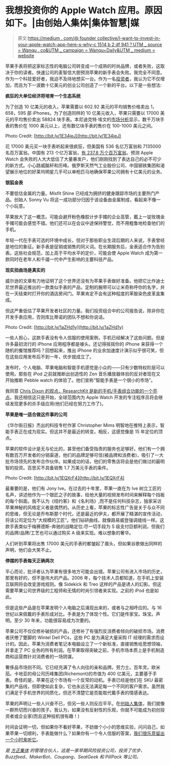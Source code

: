 # 我想投资你的 Apple Watch 应用。原因如下。|由创始人集体|集体智慧|媒

> 原文:[https://medium . com/@ founder collective/I-want-to-invest-in-your-apple-watch-app-here-s-why-c 1514 b 2 df 941？UTM _ source = Wanqu . co&UTM _ campaign = Wanqu+Daily&UTM _ medium = website](https://medium.com/@foundercollective/i-want-to-invest-in-your-apple-watch-app-here-s-why-c1514b2df941?utm_source=wanqu.co&utm_campaign=Wanqu+Daily&utm_medium=website)

苹果手表将把这家标志性的电脑公司转变成一个成熟的时尚品牌，或者失败，这取决于你的读者。快速公司的麦智信大胆预测苹果的新手表会失败。我完全不同意。作为一个科技爱好者，我迫不及待地想买一台。作为一名[投资者](http://www.foundercollective.com/)，我认为它不仅增加，而且为下一波数十亿美元的创业公司创造了一个新的平台。以下是一些想法:

**疯狂的大单位经济将培育一个生态系统**

为了创造 10 亿美元的收入，苹果需要以 602.92 美元的平均销售价格卖出 1，658，595 部 iPhones。为了创造同样的 10 亿美元收入，苹果只需要以 17000 美元的平均售价卖出 58824 块手表。本尼迪克特·埃文的[市场分析](http://ben-evans.com/benedictevans/2014/9/15/ways-to-think-about-watches?rq=Watches)显示，数千万块手表的售价在 1000 美元以上，还有数亿块手表的售价在 100-1000 美元之间。



Photo Credit: [http://bit.ly/1E34jeJ](http://bit.ly/1E34jeJ)



花 17000 美元买一块手表听起来很疯狂，但美国有 536 名亿万富翁和 7135000 名百万富翁。中国有 213 个亿万富翁，[有 237.8 万个百万富翁](http://time.com/2852740/china-millionaires/)。预测 Apple Watch 会失败的人大大低估了大量暴发户，他们刚刚找到了表达自己的必不可少的新方式。小心路威酩轩和历峰。俄罗斯天然气工业股份公司、中国钢铁集团和渴望展示地位的好莱坞明星几乎可以单枪匹马地确保苹果公司拥有十亿美元的业务。

**银狐金表**

不要低估金属的力量。Misfit Shine 已经成为拥挤的健身跟踪市场的主要热门产品。创始人 Sonny Vu 将这一成功部分归因于该设备由金属制成，看起来不像一个小玩意。

苹果放大了这一概念。可能会避开粉色橡胶计步手镯的企业高管，戴上一锭玫瑰金手镯可能会感觉不错。他们还可以在会议中途保持警觉，而不用粗鲁地检查他们的手机。

年轻一代在手表可选的环境中成长，但对于那些职业生涯后期的人来说，手表曾经是地位的象征。新手表是促销或销售的同义词。在长期服务后，金表适合作为告别表。这些社会规范，加上高于平均水平的定价，可能会使 Apple Watch 成为第一款同时在老年人和千禧一代中产生影响的主要科技产品。

**现实扭曲场是真实的**

威尔逊的文章有力地证明了这个世界还没有为苹果手表做好准备。他把它比作迪士尼世界最近推出的一款类似手表的产品，定制的腕带可以让米奇称呼你的名字，并在一天结束时打开你的酒店房间门。苹果肯定不会有这种程度的苯胺染色皮革盒集成。

但这严重低估了苹果开发者社区的力量。我们投资组合中的公司报告说，除非你在开发手表应用，否则库比蒂诺的团队不想和你说话。



Photo Credit: [http://bit.ly/1aZHd1y](http://bit.ly/1aZHd1y)



一些人担心，这款手表没有令人信服的使用案例，手机已经解决了这些问题。但是许多最初流行的 iPhone 应用程序都是噱头。还记得摇摇你的 iPhone 来获得一个随机的餐馆推荐吗？回想起来，推出 iPhone 的业余加速度计演示似乎很可笑，但在这些应用发布后不到一年，优步就成立了。

发布时，个人电脑、苹果电脑和智能手机感觉是小众的——只有少数特权阶层可以使用。那些在 iPod 之前就推断出创造性的 Zen 音乐播放器体验的反对者现在又开始推断 Pebble watch 的体验了。他们宣称“智能手表是一个很小的市场”。

我同意 [Chris Dixon 的观点，ResearchKit 是新的手机/手表组合功能的一个亮点](https://twitter.com/cdixon/status/575001331787825154)。我还相信这只是开始，全球范围内为 Apple Watch 开发的专注程序员将会继续发现更多的杀手级应用(他们已经在努力工作了)。

**苹果是唯一适合做这件事的公司**

《华尔街日报》杰出的科技专栏作家 Christopher Mims 明智地在推特上表示，智能手表正在成为现实。但这并不是最近的转变。相反，这感觉像是 15 年定位的顶点。

苹果的软件设计是无与伦比的，甚至他们备受指责的服务也足够好。他们有一个拥有数百万开发者的分销渠道，他们的品牌足够可信(被品牌和消费者)，吸引了一大批市场领先的发布合作伙伴。如果成功的话，他们的零售店将会是他们做过的最明智的投资。百思买不具备销售 1.7 万美元手表的条件。



Photo Credit: [http://bit.ly/1EQXrF4](http://bit.ly/1EQXrF4)



最重要的是，他们有 Jony Ive。在过去的十年里，苹果一直在为 Ive 树立工匠的名声，讲述他作为一个银匠之子的故事，给他大量的视频发布时间来解释每个挡板的每个斜面。我不认为《纽约客》和《名利场》,而不是任何科技杂志，独家采访苹果神秘的风格定义者是偶然的。从历史上看，苹果的标志性广告是关于与众不同的思维，但无论是乔布斯那个时代，还是最近的伊夫，都开展了精湛的宣传活动，将该公司定位为“大规模的工匠”。他们钻研曲线，就像路易威登强调缝线一样。这款手表类似于梅赛德斯-奔驰的战略定位:尽一切手段为 S 级支付巨额利润，但我们的品牌/品牌/工艺也可以通过购买 A 级来实现。难以想象的奢华。

人们听到苹果将出售 17000 美元的手表时都皱起了眉头，但如果谷歌做出同样的声明，他们会大笑不止。

**停摆的手表每天正确两次**

平心而论，批评者认为苹果有很多地方可能会出错。苹果公司有进入市场的历史，那里有好的，但不是伟大的产品。2006 年，每个技术人员都知道，在手机上安装互联网将会改变游戏规则。像 Sidekick 和 Treo 这样的产品是诱人的幻影。但这需要苹果公司世界级的工程师和无情的时尚引领者来实现。之前的 iPod 也是如此。

但是这些产品是在苹果发明个人电脑之后涌现出来的，或者与之相呼应的。与 16 世纪以来佩戴的手表形成对比。手表是为了体现个性。它们是传家宝。珠宝。声明。至少 30 年来，功能很容易成为次要的。

苹果公司不仅仅修补破损的产品，还修补了有强烈反消费者倾向的破损市场。消费者厌倦了蹩脚的 Wintel Dell PCs，这些 PC 是为满足大量采购 IT 经理的需求而设计的。因此，苹果为消费者笔记本电脑设立了一个新标准，直接销售给思想领袖，并拿走了 PC 业务的所有利润。在苹果取得突破之前，手机市场本质上是手机制造商和运营商针对消费者的一场阴谋。

奢侈品市场则不同。它已经充满了令人向往的亲和品牌。劳力士。百年灵。欧米茄。卡地亚的母公司历峰集团(Richemont)的市值为 400 亿美元，主要基于手表。奇怪的是，苹果在这个市场有一个反常的动机。手表已经是他们在 SKU 最密集的产品线，但即使如此复杂，它也永远无法满足每一个不同的客户需求。虽然我们满足于手机世界的同质化，但还不清楚它是否能取代戴手表的情感表达。



苹果的声明让一些人兴奋不已，但另一些人则反应平平。在[创始人集体](http://www.foundercollective.com/)，我们就像一群热切而兴奋的孩子。我认为，如果没有反射性的乐观，你就不可能成为初创投资者或企业家(而且这种投机很有趣！)

时间会证明一切，但如果你不看好苹果，不妨做个小小的思维实验，问问自己，如果苹果一切顺利，手表能做什么？如果你有一个令人信服的答案，[我们很乐意留出一个小时来听它](http://www.foundercollective.com/)。

[](https://twitter.com/dafrankel)**是* [*方正集体*](http://www.foundercollective.com/) *的管理合伙人，这是一家早期风险投资公司，投资了优步、Buzzfeed、MakerBot、Coupang、SeatGeek 和 PillPack 等公司。**

